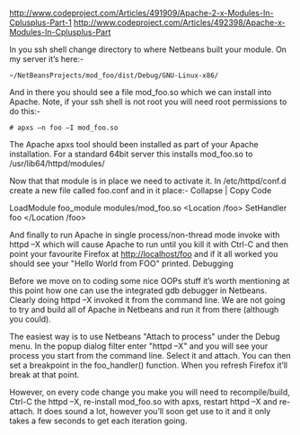 http://www.codeproject.com/Articles/491909/Apache-2-x-Modules-In-Cplusplus-Part-1
http://www.codeproject.com/Articles/492398/Apache-x-Modules-In-Cplusplus-Part

In you ssh shell change directory to where Netbeans built your module. On my server it’s here:-

    ~/NetBeansProjects/mod_foo/dist/Debug/GNU-Linux-x86/

And in there you should see a file mod_foo.so which we can install into Apache. Note, if your ssh shell is not root you will need root permissions to do this:-

    # apxs –n foo –I mod_foo.so

The Apache apxs tool should been installed as part of your Apache installation. For a standard 64bit server this installs mod_foo.so to /usr/lib64/httpd/modules/

Now that that module is in place we need to activate it. In /etc/httpd/conf.d create a new file called foo.conf and in it place:-
Collapse | Copy Code

LoadModule foo_module modules/mod_foo.so
<Location /foo>
    SetHandler foo
</Location /foo>

And finally to run Apache in single process/non-thread mode invoke with httpd –X which will cause Apache to run until you kill it with Ctrl-C and then point your favourite Firefox at <a href="http://localhost/foo">http://localhost/foo</a> and if it all worked you should see your "Hello World from FOO" printed.
Debugging

Before we move on to coding some nice OOPs stuff it’s worth mentioning at this point how one can use the integrated gdb debugger in Netbeans. Clearly doing httpd –X invoked it from the command line. We are not going to try and build all of Apache in Netbeans and run it from there (although you could).

The easiest way is to use Netbeans "Attach to process" under the Debug menu. In the popup dialog filter enter "httpd –X" and you will see your process you start from the command line. Select it and attach. You can then set a breakpoint in the foo_handler() function. When you refresh Firefox it’ll break at that point.

However, on every code change you make you will need to recompile/build, Ctrl-C the httpd –X, re-install mod_foo.so with apxs, restart httpd –X and re-attach. It does sound a lot, however you’ll soon get use to it and it only takes a few seconds to get each iteration going. 